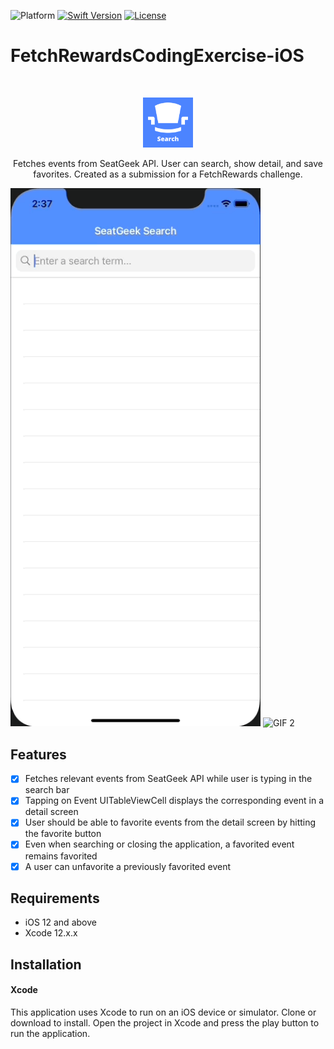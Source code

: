 
![Platform][platform-image]
[![Swift Version][swift-image]][swift-url]
[![License][license-image]][license-url]

# FetchRewardsCodingExercise-iOS
<br />
<p align="center">
	<img src="/media/SeatGeekLogo.png" alt="App Icon" width="80" height="80">
	<p align="center">
		Fetches events from SeatGeek API. User can search, show detail, and save favorites. Created as a submission for a FetchRewards challenge.
	</p>
</p>

<p align="row">
	<img src= "/media/gif1.gif" alt="GIF 1" width="400" >
	<img src= "/media/gif2.gif" alt="GIF 2" width="400" >
</p>

## Features

- [x] Fetches relevant events from SeatGeek API while user is typing in the search bar
- [x] Tapping on Event UITableViewCell displays the corresponding event in a detail screen
- [x] User should be able to favorite events from the detail screen by hitting the favorite button
- [x] Even when searching or closing the application, a favorited event remains favorited
- [x] A user can unfavorite a previously favorited event

## Requirements

- iOS 12 and above
- Xcode 12.x.x

## Installation

#### Xcode
This application uses Xcode to run on an iOS device or simulator. Clone or download to install. Open the project in Xcode and press the play button to run the application.


<!-- URL's -->

[platform-image]: https://img.shields.io/badge/Platform-iOS-green.svg

[swift-image]:https://img.shields.io/badge/Swift-5.3.2-orange.svg
[swift-url]: https://swift.org/

[license-image]: https://img.shields.io/badge/License-MIT-blue.svg
[license-url]: LICENSE
